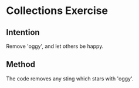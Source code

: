 # Collections Exercise

## Intention

Remove 'oggy', and let others be happy. 

## Method

The code removes any sting which stars with 'oggy'.
